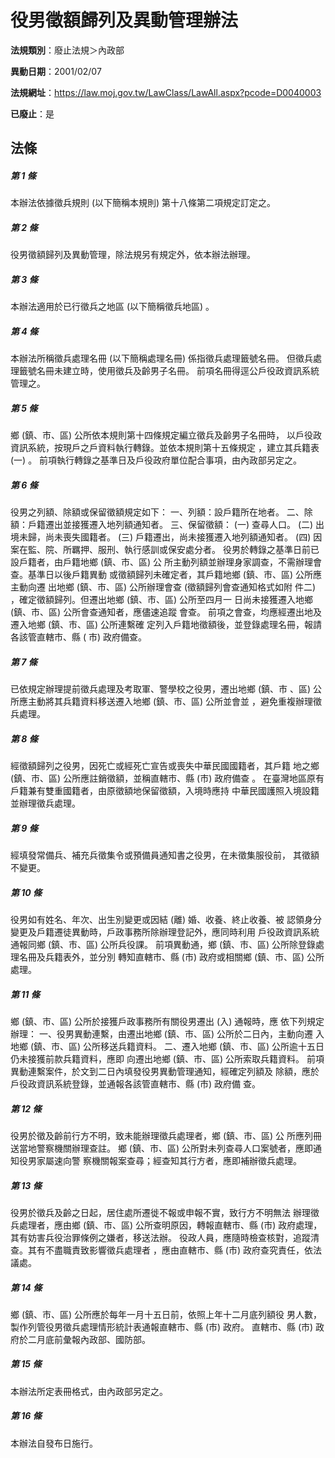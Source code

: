 # 役男徵額歸列及異動管理辦法

**法規類別**：廢止法規＞內政部

**異動日期**：2001/02/07  

**法規網址**：https://law.moj.gov.tw/LawClass/LawAll.aspx?pcode=D0040003

**已廢止**：是



## 法條
##### 第 1 條
本辦法依據徵兵規則 (以下簡稱本規則) 第十八條第二項規定訂定之。

##### 第 2 條
役男徵額歸列及異動管理，除法規另有規定外，依本辦法辦理。

##### 第 3 條
本辦法適用於已行徵兵之地區 (以下簡稱徵兵地區) 。

##### 第 4 條
本辦法所稱徵兵處理名冊 (以下簡稱處理名冊) 係指徵兵處理籤號名冊。
但徵兵處理籤號名冊未建立時，使用徵兵及齡男子名冊。
前項名冊得逕公戶役政資訊系統管理之。

##### 第 5 條
鄉 (鎮、市、區) 公所依本規則第十四條規定編立徵兵及齡男子名冊時，
以戶役政資訊系統，按現戶之戶資料執行轉錄。並依本規則第十五條規定
，建立其兵籍表 (一) 。
前項執行轉錄之基準日及戶役政府單位配合事項，由內政部另定之。

##### 第 6 條
役男之列額、除額或保留徵額規定如下：
一、列額：設戶籍所在地者。
二、除額：戶籍遷出並接獲遷入地列額通知者。
三、保留徵額：
 (一) 查尋人口。
 (二) 出境未歸，尚未喪失國籍者。
 (三) 戶籍遷出，尚未接獲遷入地列額通知者。
 (四) 因案在監、院、所羈押、服刑、執行感訓或保安處分者。
      役男於轉錄之基準日前已設戶籍者，由戶籍地鄉 (鎮、市、區) 公
      所主動列額並辦理身家調查，不需辦理會查。基準日以後戶籍異動
      或徵額歸列未確定者，其戶籍地鄉 (鎮、市、區) 公所應主動向遷
      出地鄉 (鎮、市、區) 公所辦理會查 (徵額歸列會查通知格式如附
      件二) ，確定徵額歸列。但遷出地鄉 (鎮、市、區) 公所至四月一
      日尚未接獲遷入地鄉 (鎮、市、區) 公所會查通知者，應儘速追蹤
      會查。
      前項之會查，均應經遷出地及遷入地鄉 (鎮、市、區) 公所連繫確
      定列入戶籍地徵額後，並登錄處理名冊，報請各該管直轄市、縣 (
      市) 政府備查。


##### 第 7 條
已依規定辦理提前徵兵處理及考取軍、警學校之役男，遷出地鄉 (鎮、市
、區) 公所應主動將其兵籍資料移送遷入地鄉 (鎮、市、區) 公所並會並
，避免重複辦理徵兵處理。

##### 第 8 條
經徵額歸列之役男，因死亡或經死亡宣告或喪失中華民國國籍者，其戶籍
地之鄉 (鎮、市、區) 公所應註銷徵額，並稱直轄市、縣 (市) 政府備查
。
在臺灣地區原有戶籍兼有雙重國籍者，由原徵額地保留徵額，入境時應持
中華民國護照入境設籍並辦理徵兵處理。

##### 第 9 條
經填發常備兵、補充兵徵集令或預備員通知書之役男，在未徵集服役前，
其徵額不變更。

##### 第 10 條
役男如有姓名、年次、出生別變更或因結 (離) 婚、收養、終止收養、被
認領身分變更及戶籍遷徒異動時，戶政事務所除辦理登記外，應同時利用
戶役政資訊系統通報同鄉 (鎮、市、區) 公所兵役課。
前項異動通，鄉 (鎮、市、區) 公所除登錄處理名冊及兵籍表外，並分別
轉知直轄市、縣 (市) 政府或相關鄉 (鎮、市、區) 公所處理。

##### 第 11 條
鄉 (鎮、市、區) 公所於接獲戶政事務所有關役男遷出 (入) 通報時，應
依下列規定辦理：
一、役男異動連繫，由遷出地鄉 (鎮、市、區) 公所於二日內，主動向遷
    入地鄉 (鎮、市、區) 公所移送兵籍資料。
二、遷入地鄉 (鎮、市、區) 公所逾十五日仍未接獲前款兵籍資料，應即
    向遷出地鄉 (鎮、市、區) 公所索取兵籍資料。
前項異動連繫案件，於文到二日內填發役男異動管理通知，經確定列額及
除額，應於戶役政資訊系統登錄，並通報各該管直轄市、縣 (市) 政府備
查。


##### 第 12 條
役男於徵及齡前行方不明，致未能辦理徵兵處理者，鄉 (鎮、市、區) 公
所應列冊送當地警察機關辦理查註。
鄉 (鎮、市、區) 公所對未列查尋人口案號者，應即通知役男家屬速向警
察機關報案查尋；經查知其行方者，應即補辦徵兵處理。

##### 第 13 條
役男於徵兵及齡之日起，居住處所遷徙不報或申報不實，致行方不明無法
辦理徵兵處理者，應由鄉 (鎮、市、區) 公所查明原因，轉報直轄市、縣
 (市) 政府處理，其有妨害兵役治罪條例之嫌者，移送法辦。
役政人員，應隨時檢查核對，追蹤清查。其有不盡職責致影響徵兵處理者
，應由直轄市、縣 (市) 政府查究責任，依法議處。

##### 第 14 條
鄉 (鎮、市、區) 公所應於每年一月十五日前，依照上年十二月底列額役
男人數，製作列管役男徵兵處理情形統計表通報直轄市、縣 (市) 政府。
直轄市、縣 (市) 政府於二月底前彙報內政部、國防部。

##### 第 15 條
本辦法所定表冊格式，由內政部另定之。

##### 第 16 條
本辦法自發布日施行。


